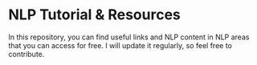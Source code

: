 # NLP Tutorial & Resources

In this repository, you can find useful links and NLP content in NLP areas that you can access for free. I will update it regularly, so feel free to contribute.
